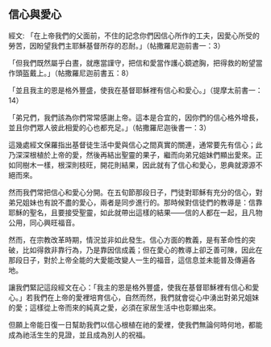 ## 信心與愛心 ##

經文: 「在上帝我們的父面前，不住的記念你們因信心所作的工夫，因愛心所受的勞苦，因盼望我們主耶穌基督所存的忍耐。」（帖撒羅尼迦前書一：3）



「但我們既然屬乎白晝，就應當謹守，把信和愛當作護心鏡遮胸，把得救的盼望當作頭盔戴上。」（帖撒羅尼迦前書五：8）

「並且我主的恩是格外豐盛，使我在基督耶穌裡有信心和愛心。」（提摩太前書一：14）

「弟兄們，我們該為你們常常感謝上帝。這本是合宜的，因你們的信心格外增長，並且你們眾人彼此相愛的心也都充足。」（帖撒羅尼迦後書一：3）

這幾處經文保羅指出基督徒生活中愛與信心之間真實的關連，通常要先有信心；此乃深深根植於上帝的愛，然後再結出聖靈的果子，繼而向弟兄姐妹們顯出愛來。正如同樹木一樣，根深則枝旺，開花則結果，因此就有了信心和愛心，恩典就源源不絕而來。

然而我們常把信心和愛心分開。在五旬節那段日子，門徒對耶穌有充分的信心，對弟兄姐妹也有說不盡的愛心，兩者是同步進行的。那時候對信徒們的教導是：信靠耶穌的聖名，且要接受聖靈，如此就帶出這樣的結果——信的人都在一起，且凡物公用，同心興旺福音。

然而，在宗教改革時期，情況並非如此發生。信心方面的教義，是有革命性的突破，比如得救非靠行為，乃是靠因信成義；但在愛心的教導上卻乏善可陳，因此在那段日子，對於上帝全能的大愛能改變人一生的福音，這信息並未能普及傳遍各地。

讓我們緊記這段經文在心：「我主的恩是格外豐盛，使我在基督耶穌裡有信心和愛心。」若我們在上帝的愛裡培育信心，自然而然，我們就會從心中湧出對弟兄姐妹的愛；這樣從上帝而來的純真之愛，必須在家居生活中也彰顯出來。

但願上帝能日復一日幫助我們以信心根植在祂的愛裡，使我們無論何時何地，都能成為祂活生生的見證，並且成為別人的祝福。